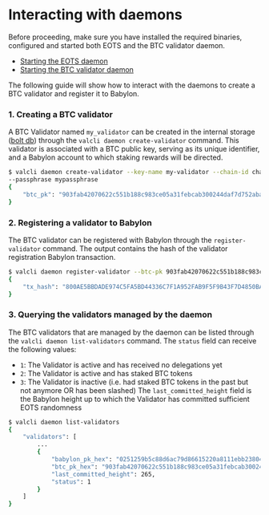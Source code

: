 # Interacting with daemons

Before proceeding, make sure you have installed the required binaries, configured and
started both EOTS and the BTC validator daemon.

- [Starting the EOTS daemon](./eotsd/eotsd-startup-guide.md)
- [Starting the BTC validator daemon](./vald/vald-startup-guide.md)

The following guide will show how to interact with the daemons to create a BTC
validator and register it to Babylon.

### 1. Creating a BTC validator

A BTC Validator named `my_validator` can be created in the internal
storage ([bolt db](https://github.com/etcd-io/bbolt))
through the `valcli daemon create-validator` command. This validator is associated
with a BTC public key, serving as its unique identifier, and a Babylon account to
which staking rewards will be directed.

```bash
$ valcli daemon create-validator --key-name my-validator --chain-id chain-test 
--passphrase mypassphrase
{
    "btc_pk": "903fab42070622c551b188c983ce05a31febcab300244daf7d752aba2173e786"
}
```

### 2. Registering a validator to Babylon

The BTC validator can be registered with Babylon through the `register-validator`
command. The output contains the hash of the validator registration Babylon
transaction.

```bash
$ valcli daemon register-validator --btc-pk 903fab42070622c551b188c983ce05a31febcab300244daf7d752aba
{
    "tx_hash": "800AE5BBDADE974C5FA5BD44336C7F1A952FAB9F5F9B43F7D4850BA449319BAA"
}
```

### 3. Querying the validators managed by the daemon

The BTC validators that are managed by the daemon can be listed through the
`valcli daemon list-validators` command. The `status` field can receive the following
values:

- `1`: The Validator is active and has received no delegations yet
- `2`: The Validator is active and has staked BTC tokens
- `3`: The Validator is inactive (i.e. had staked BTC tokens in the past but not
  anymore OR has been slashed)
  The `last_committed_height` field is the Babylon height up to which the Validator
  has committed sufficient EOTS randomness

```bash
$ valcli daemon list-validators
{
    "validators": [
        ...
        {
            "babylon_pk_hex": "0251259b5c88d6ac79d86615220a8111ebb238047df0689357274f004fba3e5a89",
            "btc_pk_hex": "903fab42070622c551b188c983ce05a31febcab300244daf7d752aba2173e786",
            "last_committed_height": 265,
            "status": 1
        }
    ]
}
```
